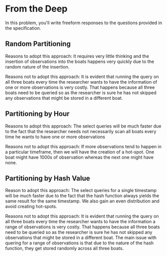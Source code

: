 # From the Deep

In this problem, you'll write freeform responses to the questions provided in the specification.

## Random Partitioning
Reasons to adopt this approach:
It requires very little thinking and the insertion of observations into the boats happens very quickly due to the random nature
of the insertion.

Reasons not to adopt this approach:
It is evident that running the query on all three boats every time the researcher
wants to have the information of one or more observations is very costly. That happens because all three boats need to be queried
so as the researcher is sure he has not skipped any observations that might be stored in a different boat.

## Partitioning by Hour
Reasons to adopt this approach:
The select queries will be much faster due to the fact that the researcher needs not necessarily scan all boats every time he wants
to have one or more observations

Reasons not to adopt this approach:
If more observations tend to happen in a particular timeframe, then we will have the creation of a hot-spot. One boat might have 1000s of
observation whereas the next one might have none.

## Partitioning by Hash Value
Reason to adopt this approach:
The select queries for a single timestamp will be much faster due to the fact that the hash function always yields the same result for the same timestamp.
We also gain an even distribution and avoid creating hot-spots.

Reasons not to adopt this approach:
It is evident that running the query on all three boats every time the researcher
wants to have the information a range of observations is very costly. That happens because all three boats need to be queried
so as the researcher is sure he has not skipped any observations that might be stored in a different boat. The main issue with
quering for a range of observations is that due to the nature of the hash function, they get stored randomly across all three boats.
